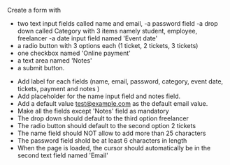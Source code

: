 Create a form with
- two text input fields called name and email,
-a password field
-a drop down called Category with 3 items namely student, employee, freelancer
-a date input field named 'Event date'
- a radio button with 3 options each (1 ticket, 2 tickets, 3 tickets)
- one checkbox named 'Online payment'
- a text area named 'Notes'
- a submit button.
* Add label for each fields (name, email, password, category, event date, tickets, payment and notes )
* Add placeholder for the name input field and notes field.
* Add a default value test@example.com as the default email value.
* Make all the fields except 'Notes' field as mandatory
* The drop down should default to the third option freelancer
* The radio button should default to the second option 2 tickets
* The name field should NOT allow to add more than 25 characters
* The password field shold be at least 6 characters in length
* When the page is loaded, the cursor should automatically be in the second text field named 'Email'

